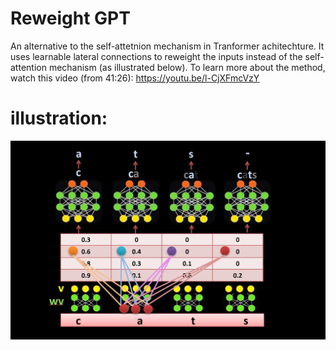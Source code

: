 # Reweight GPT

An alternative to the self-attetnion mechanism in Tranformer achitechture.
It uses learnable lateral connections to reweight the inputs instead of the self-attention mechanism (as illustrated below).
To learn more about the method, watch this video (from 41:26):
https://youtu.be/l-CjXFmcVzY

# illustration:

![](data/reweight_image.JPG)
